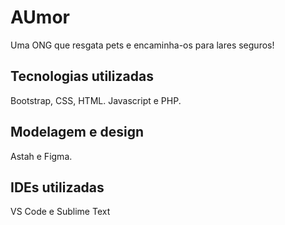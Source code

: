 # AUmor
  Uma ONG que resgata pets e encaminha-os para lares seguros!

## Tecnologias utilizadas
  Bootstrap, CSS, HTML. Javascript e PHP. 

## Modelagem e design
  Astah e Figma. 
  
## IDEs utilizadas
  VS Code e Sublime Text
